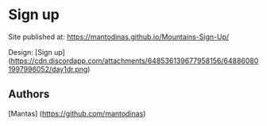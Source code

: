 # Sign up

Site published at: https://mantodinas.github.io/Mountains-Sign-Up/

Design: [Sign up] (https://cdn.discordapp.com/attachments/648536139677958156/648860801997996052/day1dr.png)


## Authors
[Mantas] (https://github.com/mantodinas)